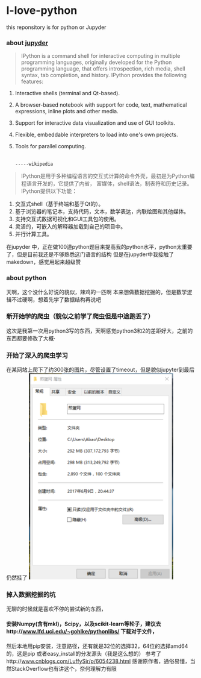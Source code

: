 # I-love-python
this reponsitory is for python or Jupyder
### about <a href="http://jupyter.org/">jupyder</a>
> IPython is a command shell for interactive computing in multiple programming languages, 
> originally developed for the Python programming language, that offers introspection, 
> rich media, shell syntax, tab completion, and history. IPython provides the following features:

1. Interactive shells (terminal and Qt-based).
2. A browser-based notebook with support for code, text, mathematical expressions, inline plots and other media.
3. Support for interactive data visualization and use of GUI toolkits.
4. Flexible, embeddable interpreters to load into one's own projects.
5. Tools for parallel computing.
                                                                                    
                                                                                    -----wikipedia

> IPython是用于多种编程语言的交互式计算的命令外壳，最初是为Python编程语言开发的，它提供了内省，
> 富媒体，shell语法，制表符和历史记录。IPython提供以下功能：

1. 交互式shell（基于终端和基于Qt的）。
2. 基于浏览器的笔记本，支持代码，文本，数学表达，内联绘图和其他媒体。
3. 支持交互式数据可视化和GUI工具包的使用。
4. 灵活的，可嵌入的解释器加载到自己的项目中。
5. 并行计算工具。


在jupyder 中，正在做100道python题目来提高我的python水平，python太重要了，但是目前我还是不够熟悉这门语言的结构
但是在jupyder中我接触了makedown，感觉用起来超级赞
### about python
天啊，这个没什么好说的貌似，辣鸡的一匹啊
本来想做数据挖掘的，但是数学逻辑不过硬啊，想着先学了数据结构再说吧

### 新开始学的爬虫（貌似之前学了爬虫但是中途跑丢了）
这次是我第一次用python3写的东西，天啊感觉python3和2的差距好大，之前的东西都要修改了大概·

### 开始了深入的爬虫学习
在某网站上爬下了约300张的图片，尽管设置了timeout，但是貌似jupyter到最后仍然挂了
<img src="./status.png">


### 掉入数据挖掘的坑
 无聊的时候就是喜欢不停的尝试新的东西，
#### 安装Numpy(含有mkl)，Scipy，以及scikit-learn等轮子，建议去http://www.lfd.uci.edu/~gohlke/pythonlibs/ 下载对于文件，
然后本地用pip安装，注意路径，还有就是32位的选择32，64位的选择amd64的，这是pip 或者easy_install的分发源头（我是这么想的）
参考了http://www.cnblogs.com/LuffySir/p/6054238.html 感谢原作者，通俗易懂，当然StackOverflow也有讲这个，奈何理解力有限
